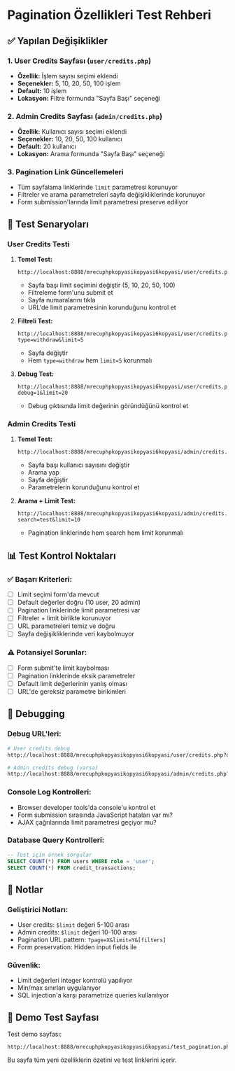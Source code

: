 # Pagination Özellikleri Test Rehberi

## ✅ Yapılan Değişiklikler

### 1. User Credits Sayfası (`user/credits.php`)
- **Özellik:** İşlem sayısı seçimi eklendi
- **Seçenekler:** 5, 10, 20, 50, 100 işlem
- **Default:** 10 işlem
- **Lokasyon:** Filtre formunda "Sayfa Başı" seçeneği

### 2. Admin Credits Sayfası (`admin/credits.php`)
- **Özellik:** Kullanıcı sayısı seçimi eklendi
- **Seçenekler:** 10, 20, 50, 100 kullanıcı
- **Default:** 20 kullanıcı
- **Lokasyon:** Arama formunda "Sayfa Başı" seçeneği

### 3. Pagination Link Güncellemeleri
- Tüm sayfalama linklerinde `limit` parametresi korunuyor
- Filtreler ve arama parametreleri sayfa değişikliklerinde korunuyor
- Form submission'larında limit parametresi preserve ediliyor

## 🧪 Test Senaryoları

### User Credits Testi
1. **Temel Test:**
   ```
   http://localhost:8888/mrecuphpkopyasikopyasi6kopyasi/user/credits.php
   ```
   - Sayfa başı limit seçimini değiştir (5, 10, 20, 50, 100)
   - Filtreleme form'unu submit et
   - Sayfa numaralarını tıkla
   - URL'de limit parametresinin korunduğunu kontrol et

2. **Filtreli Test:**
   ```
   http://localhost:8888/mrecuphpkopyasikopyasi6kopyasi/user/credits.php?type=withdraw&limit=5
   ```
   - Sayfa değiştir
   - Hem `type=withdraw` hem `limit=5` korunmalı

3. **Debug Test:**
   ```
   http://localhost:8888/mrecuphpkopyasikopyasi6kopyasi/user/credits.php?debug=1&limit=20
   ```
   - Debug çıktısında limit değerinin göründüğünü kontrol et

### Admin Credits Testi
1. **Temel Test:**
   ```
   http://localhost:8888/mrecuphpkopyasikopyasi6kopyasi/admin/credits.php
   ```
   - Sayfa başı kullanıcı sayısını değiştir
   - Arama yap
   - Sayfa değiştir
   - Parametrelerin korunduğunu kontrol et

2. **Arama + Limit Test:**
   ```
   http://localhost:8888/mrecuphpkopyasikopyasi6kopyasi/admin/credits.php?search=test&limit=10
   ```
   - Pagination linklerinde hem search hem limit korunmalı

## 📊 Test Kontrol Noktaları

### ✅ Başarı Kriterleri:
- [ ] Limit seçimi form'da mevcut
- [ ] Default değerler doğru (10 user, 20 admin)
- [ ] Pagination linklerinde limit parametresi var
- [ ] Filtreler + limit birlikte korunuyor
- [ ] URL parametreleri temiz ve doğru
- [ ] Sayfa değişikliklerinde veri kaybolmuyor

### ⚠️ Potansiyel Sorunlar:
- [ ] Form submit'te limit kaybolması
- [ ] Pagination linklerinde eksik parametreler
- [ ] Default limit değerlerinin yanlış olması
- [ ] URL'de gereksiz parametre birikimleri

## 🔧 Debugging

### Debug URL'leri:
```bash
# User credits debug
http://localhost:8888/mrecuphpkopyasikopyasi6kopyasi/user/credits.php?debug=1

# Admin credits debug (varsa)
http://localhost:8888/mrecuphpkopyasikopyasi6kopyasi/admin/credits.php?debug=1
```

### Console Log Kontrolleri:
- Browser developer tools'da console'u kontrol et
- Form submission sırasında JavaScript hataları var mı?
- AJAX çağrılarında limit parametresi geçiyor mu?

### Database Query Kontrolleri:
```sql
-- Test için örnek sorgular
SELECT COUNT(*) FROM users WHERE role = 'user';
SELECT COUNT(*) FROM credit_transactions;
```

## 📝 Notlar

### Geliştirici Notları:
- User credits: `$limit` değeri 5-100 arası
- Admin credits: `$limit` değeri 10-100 arası
- Pagination URL pattern: `?page=X&limit=Y&[filters]`
- Form preservation: Hidden input fields ile

### Güvenlik:
- Limit değerleri integer kontrolü yapılıyor
- Min/max sınırları uygulanıyor
- SQL injection'a karşı parametrize queries kullanılıyor

## 🚀 Demo Test Sayfası

Test demo sayfası:
```
http://localhost:8888/mrecuphpkopyasikopyasi6kopyasi/test_pagination.php
```

Bu sayfa tüm yeni özelliklerin özetini ve test linklerini içerir.

